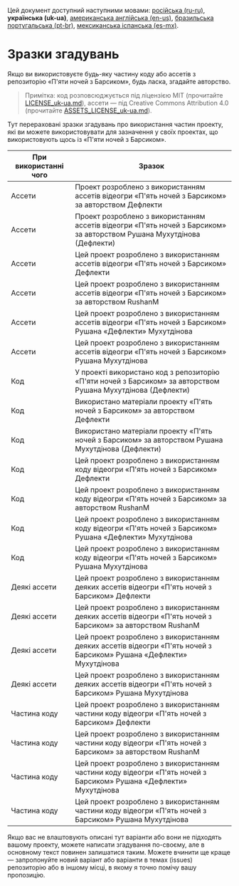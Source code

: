 Цей документ доступний наступними мовами: [російська (ru-ru)](/docs/ATTRIBUTION_ru-ru.md), **українська (uk-ua)**, [американська англійська (en-us)](/ATTRIBUTION.md), [бразильська португальська (pt-br)](/docs/ATTRIBUTION_pt-br.md), [мексиканська іспанська (es-mx)](/docs/ATTRIBUTION_es-mx.md).

# Зразки згадувань

Якщо ви використовуєте будь-яку частину коду або ассетів з репозиторію «П'яти ночей з Барсиком», будь ласка, згадайте авторство.

> Примітка: код розповсюджується під ліцензією MIT (прочитайте [LICENSE_uk-ua.md](/docs/LICENSE_uk-ua.md)), ассети — під Creative Commons Attribution 4.0 (прочитайте [ASSETS_LICENSE_uk-ua.md](/docs/ASSETS_LICENSE_uk-ua.md)).

Тут перераховані зразки згадувань про використання частин проекту, які ви можете використовувати для зазначення у своїх проектах, що використовують щось із «П'яти ночей з Барсиком».

| При використанні чого | Зразок |
| --- | --- |
| Ассети | Проект розроблено з використанням ассетів відеогри «П'ять ночей з Барсиком» за авторством Дефлекти |
| Ассети | Проект розроблено з використанням ассетів відеогри «П'ять ночей з Барсиком» за авторством Рушана Мухутдінова (Дефлекти) |
| Ассети | Цей проект розроблено з використанням ассетів відеогри «П'ять ночей з Барсиком» Дефлекти |
| Ассети | Цей проект розроблено з використанням ассетів відеогри «П'ять ночей з Барсиком» за авторством RushanM |
| Ассети | Цей проект розроблено з використанням ассетів відеогри «П'ять ночей з Барсиком» Рушана «Дефлекти» Мухутдінова |
| Ассети | Цей проект розроблено з використанням ассетів відеогри «П'ять ночей з Барсиком» Рушана Мухутдінова |
| Код | У проекті використано код з репозиторію «П'яти ночей з Барсиком» за авторством Рушана Мухутдінова (Дефлекти) |
| Код | Використано матеріали проекту «П'ять ночей з Барсиком» за авторством Дефлекти |
| Код | Використано матеріали проекту «П'ять ночей з Барсиком» за авторством Рушана Мухутдінова (Дефлекти) |
| Код | Цей проект розроблено з використанням коду відеогри «П'ять ночей з Барсиком» Дефлекти |
| Код | Цей проект розроблено з використанням коду відеогри «П'ять ночей з Барсиком» за авторством RushanM |
| Код | Цей проект розроблено з використанням коду відеогри «П'ять ночей з Барсиком» Рушана «Дефлекти» Мухутдінова |
| Код | Цей проект розроблено з використанням коду відеогри «П'ять ночей з Барсиком» Рушана Мухутдінова |
| Деякі ассети | Цей проект розроблено з використанням деяких ассетів відеогри «П'ять ночей з Барсиком» Дефлекти |
| Деякі ассети | Цей проект розроблено з використанням деяких ассетів відеогри «П'ять ночей з Барсиком» за авторством RushanM |
| Деякі ассети | Цей проект розроблено з використанням деяких ассетів відеогри «П'ять ночей з Барсиком» Рушана «Дефлекти» Мухутдінова |
| Деякі ассети | Цей проект розроблено з використанням деяких ассетів відеогри «П'ять ночей з Барсиком» Рушана Мухутдінова |
| Частина коду | Цей проект розроблено з використанням частини коду відеогри «П'ять ночей з Барсиком» Дефлекти |
| Частина коду | Цей проект розроблено з використанням частини коду відеогри «П'ять ночей з Барсиком» за авторством RushanM |
| Частина коду | Цей проект розроблено з використанням частини коду відеогри «П'ять ночей з Барсиком» Рушана «Дефлекти» Мухутдінова |
| Частина коду | Цей проект розроблено з використанням частини коду відеогри «П'ять ночей з Барсиком» Рушана Мухутдінова |

Якщо вас не влаштовують описані тут варіанти або вони не підходять вашому проекту, можете написати згадування по-своєму, але в основному текст повинен залишатися таким. Можете вчинити ще краще — запропонуйте новий варіант або варіанти в темах (issues) репозиторію або в іншому місці, в якому я точно помічу вашу пропозицію.
